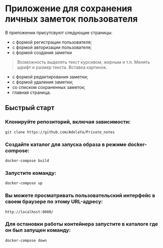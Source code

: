 #  Приложение для сохранения личных заметок пользователя

В приложении присутсвуют следующие страницы:
- с формой регистрации пользователя;
- с формой авторизации пользователя;
- с формой создания заметки
>  Возможность выделять текст курсивом, жирным и т.п.
>  Менять шрифт и размер текста.
>   Вставка картинок.
- с формой редактирования заметки;
- с формой удаления заметки;
- со списком сохраненных заметок;
- главная страница.

## Быстрый старт

###  Клонируйте репозиторий, включая зависимости:
`git clone https://github.com/AdelaYa/Private_notes`
 
###  Создайте каталог для запуска образа в режиме docker-compose:
`docker-compose build`

###  Запустите команду:
`docker-compose up`

###  Вы можете просматривать пользовательский интерфейс  в своем  браузере по этому URL-адресу:
`http://localhost:8000/`


###  Для остановки работы контейнера запустите в каталоге где он был запущен команду:
`docker-compose down `

